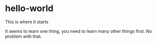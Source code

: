 # hello-world
This is where it starts

It seems to learn one thing, you need to learn many other things first. 
No problem with that.
